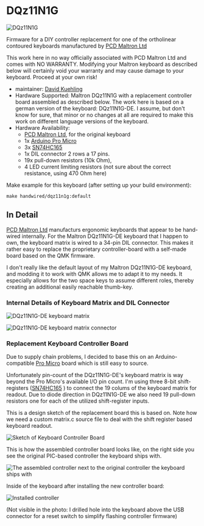 # DQz11N1G

![DQz11N1G](https://user-images.githubusercontent.com/665506/170864884-aa074b15-93f7-41ed-9b8b-2af29d10b08f.jpg)

Firmware for a DIY controller replacement for one of the ortholinear contoured
keyboards manufactured by [PCD Maltron Ltd](https://www.maltron.com)

This work here in no way officially associated with PCD Maltron Ltd and comes
with NO WARRANTY.  Modifying your Maltron keyboard as described below will
certainly void your warranty and may cause damage to your keyboard.  Proceed
at your own risk!

* maintainer: [David Kuehling](https://github.com/dvdkhlng/qmk_firmware_dqz11n1g)
* Hardware Supported: Maltron DQz11N1G with a replacement controller board
  assembled as described below.  The work here is based on a german version
  of the keyboard: DQz11N1G-DE.  I assume, but don't know for sure, that
  minor or no changes at all are required to make this work on different
  language versions of the keyboard.
* Hardware Availability:
  * [PCD Maltron Ltd](https://www.maltron.com), for the original keyboard
  * 1x [Arduino Pro Micro](https://www.sparkfun.com/products/12640)
  * 3x [SN74HC165](https://www.ti.com/product/SN74HC165)
  * 1x DIL connector 2 rows a 17 pins.
  * 19x pull-down resistors (10k Ohm),
  * 4 LED current limiting resistors (not sure about the correct resistance,
    using 470 Ohm here)

Make example for this keyboard (after setting up your build environment):

    make handwired/dqz11n1g:default

## In Detail

[PCD Maltron Ltd](https://www.maltron.com) manufacturs ergonomic keyboards
that appear to be hand-wired internally.  For the Maltron DQz11N1G-DE
keyboard that I happen to own, the keyboard matrix is wired to a 34-pin DIL
connector.  This makes it rather easy to replace the proprietary
controller-board with a self-made board based on the QMK firmware.

I don't really like the default layout of my Maltron DQz11N1G-DE keyboard,
and modding it to work with QMK allows me to adapt it to my needs.  It
especially allows for the two space keys to assume different roles, thereby
creating an additional easily reachable thumb-key.

### Internal Details of Keyboard Matrix and DIL Connector

![DQz11N1G-DE keyboard matrix](https://user-images.githubusercontent.com/665506/170864879-98f14999-d267-4af3-b0f6-cfc4e23c5001.jpg)

![DQz11N1G-DE keyboard matrix connector](https://user-images.githubusercontent.com/665506/170864856-c918a570-061e-4b43-997e-ad576c7e5d7e.png)

### Replacement Keyboard Controller Board

Due to supply chain problems, I decided to base this on an
Arduino-compatible [Pro Micro](https://www.sparkfun.com/products/12640)
board which is still easy to source.

Unfortunately pin-count of the DQz11N1G-DE's keyboard matrix is way beyond
the Pro Micro's available I/O pin count.  I'm using three 8-bit
shift-registers ([SN74HC165](https://www.ti.com/product/SN74HC165) ) to
connect the 19 colums of the keyboard matrix for readout.  Due to diode
direction in DQz11N1G-DE we also need 19 pull-down resistors one for each of
the utilized shift-register inputs.

This is a design sketch of the replacement board this is based on.  Note how
we need a custom matrix.c source file to deal with the shift register based
keyboard readout.

![Sketch of Keyboard Controller Board](https://user-images.githubusercontent.com/665506/170864871-91098fbd-5c23-49ac-813e-d0142094600a.png)

This is how the assembled controller board looks like, on the right side you
see the original PIC-based controller the keyboard ships with.

![The assembled controller next to the original controller the keyboard ships with](https://user-images.githubusercontent.com/665506/170864888-e7597094-037e-41f9-bb46-962d5d6c2012.jpg)

Inside of the keyboard after installing the new controller board:

![Installed controller](https://user-images.githubusercontent.com/665506/170864863-4a2ced13-83e6-4e99-aab6-312e1bcc3067.jpg)

(Not visible in the photo: I drilled hole into the keyboard above the USB
connector for a reset switch to simplify flashing controller firmware)
